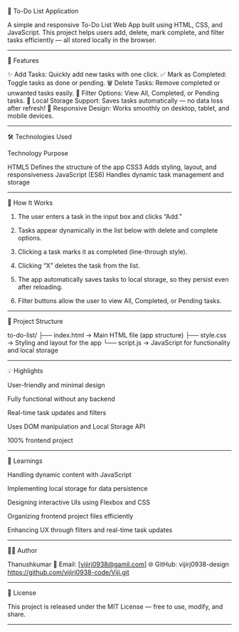 📝 To-Do List Application

A simple and responsive To-Do List Web App built using HTML, CSS, and JavaScript.
This project helps users add, delete, mark complete, and filter tasks efficiently — all stored locally in the browser.


---

🚀 Features

✨ Add Tasks: Quickly add new tasks with one click.
✅ Mark as Completed: Toggle tasks as done or pending.
🗑️ Delete Tasks: Remove completed or unwanted tasks easily.
📁 Filter Options: View All, Completed, or Pending tasks.
💾 Local Storage Support: Saves tasks automatically — no data loss after refresh!
📱 Responsive Design: Works smoothly on desktop, tablet, and mobile devices.


---

🛠️ Technologies Used

Technology	Purpose

HTML5	Defines the structure of the app
CSS3	Adds styling, layout, and responsiveness
JavaScript (ES6)	Handles dynamic task management and storage



---

🧩 How It Works

1. The user enters a task in the input box and clicks “Add.”


2. Tasks appear dynamically in the list below with delete and complete options.


3. Clicking a task marks it as completed (line-through style).


4. Clicking “X” deletes the task from the list.


5. The app automatically saves tasks to local storage, so they persist even after reloading.


6. Filter buttons allow the user to view All, Completed, or Pending tasks.




---

📂 Project Structure

to-do-list/
├── index.html   → Main HTML file (app structure)
├── style.css    → Styling and layout for the app
└── script.js    → JavaScript for functionality and local storage


---

💡 Highlights

User-friendly and minimal design

Fully functional without any backend

Real-time task updates and filters

Uses DOM manipulation and Local Storage API

100% frontend project



---

🧠 Learnings

Handling dynamic content with JavaScript

Implementing local storage for data persistence

Designing interactive UIs using Flexbox and CSS

Organizing frontend project files efficiently

Enhancing UX through filters and real-time task updates



---

👨‍💻 Author

Thanushkumar
📧 Email: [vijirj0938@gamil.com]
🌐 GitHub: vijirj0938-design https://github.com/vijirj0938-code/Viji.git


---

🪪 License

This project is released under the MIT License — free to use, modify, and share.


---
